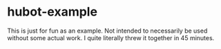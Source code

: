 # hubot-example

This is just for fun as an example. Not intended to necessarily be used without
some actual work. I quite literally threw it together in 45 minutes.
